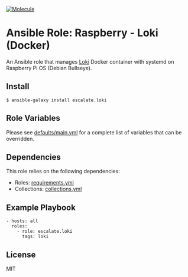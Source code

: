 [![Molecule](https://github.com/escalate/ansible-raspberry-loki-docker/actions/workflows/molecule.yml/badge.svg?branch=master&event=push)](https://github.com/escalate/ansible-raspberry-loki-docker/actions/workflows/molecule.yml)

# Ansible Role: Raspberry - Loki (Docker)

An Ansible role that manages [Loki](https://grafana.com/oss/loki/) Docker container with systemd on Raspberry Pi OS (Debian Bullseye).

## Install

```
$ ansible-galaxy install escalate.loki
```

## Role Variables

Please see [defaults/main.yml](https://github.com/escalate/ansible-raspberry-loki-docker/blob/master/defaults/main.yml) for a complete list of variables that can be overridden.

## Dependencies

This role relies on the following dependencies:

* Roles: [requirements.yml](https://github.com/escalate/ansible-raspberry-loki-docker/blob/master/requirements.yml)
* Collections: [collections.yml](https://github.com/escalate/ansible-raspberry-loki-docker/blob/master/collections.yml)

## Example Playbook

```
- hosts: all
  roles:
    - role: escalate.loki
      tags: loki
```

## License

MIT
